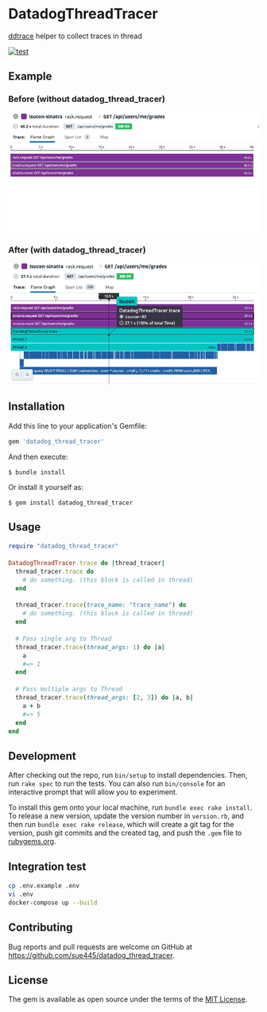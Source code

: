# DatadogThreadTracer

[ddtrace](https://github.com/DataDog/dd-trace-rb) helper to collect traces in thread

[![test](https://github.com/sue445/datadog_thread_tracer/actions/workflows/test.yml/badge.svg)](https://github.com/sue445/datadog_thread_tracer/actions/workflows/test.yml)

## Example
### Before (without datadog_thread_tracer)
![before](img/before.png)

### After (with datadog_thread_tracer)
![after](img/after.png)

## Installation

Add this line to your application's Gemfile:

```ruby
gem 'datadog_thread_tracer'
```

And then execute:

    $ bundle install

Or install it yourself as:

    $ gem install datadog_thread_tracer

## Usage
```ruby
require "datadog_thread_tracer"

DatadogThreadTracer.trace do |thread_tracer|
  thread_tracer.trace do
    # do something. (this block is called in thread)
  end

  thread_tracer.trace(trace_name: "trace_name") do
    # do something. (this block is called in thread)
  end

  # Pass single arg to Thread
  thread_tracer.trace(thread_args: 1) do |a|
    a
    #=> 1
  end

  # Pass multiple args to Thread
  thread_tracer.trace(thread_args: [2, 3]) do |a, b|
    a + b
    #=> 5
  end
end
```

## Development

After checking out the repo, run `bin/setup` to install dependencies. Then, run `rake spec` to run the tests. You can also run `bin/console` for an interactive prompt that will allow you to experiment.

To install this gem onto your local machine, run `bundle exec rake install`. To release a new version, update the version number in `version.rb`, and then run `bundle exec rake release`, which will create a git tag for the version, push git commits and the created tag, and push the `.gem` file to [rubygems.org](https://rubygems.org).

## Integration test
```bash
cp .env.example .env
vi .env
docker-compose up --build
```

## Contributing

Bug reports and pull requests are welcome on GitHub at https://github.com/sue445/datadog_thread_tracer.

## License

The gem is available as open source under the terms of the [MIT License](https://opensource.org/licenses/MIT).
